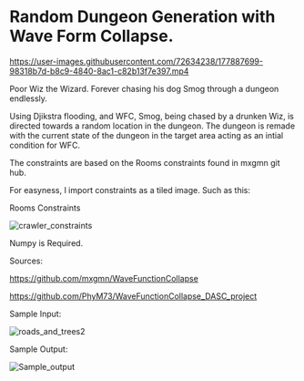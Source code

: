 # Random Dungeon Generation with Wave Form Collapse. 


https://user-images.githubusercontent.com/72634238/177887699-98318b7d-b8c9-4840-8ac1-c82b13f7e397.mp4


Poor Wiz the Wizard.  Forever chasing his dog Smog through a dungeon endlessly.

Using Djikstra flooding, and WFC, Smog, being chased by a drunken Wiz, is directed towards a random location in the dungeon.
The dungeon is remade with the current state of the dungeon in the target area acting as an intial condition for WFC.

The constraints are based on the Rooms constraints found in mxgmn git hub.

For easyness, I import constraints as a tiled image.  Such as this:

Rooms Constraints

![crawler_constraints](https://user-images.githubusercontent.com/72634238/177886420-8358fa03-7ddf-48da-bf37-e73cc242b4e8.png)

Numpy is Required.

Sources:

https://github.com/mxgmn/WaveFunctionCollapse

https://github.com/PhyM73/WaveFunctionCollapse_DASC_project

Sample Input:


![roads_and_trees2](https://user-images.githubusercontent.com/72634238/172665613-f7d84639-3ddd-43cc-bc6d-b24279401408.png)


Sample Output:


![Sample_output](https://user-images.githubusercontent.com/72634238/172665969-431b4067-79c5-41e3-b3ff-47dc1febd2d4.png)

